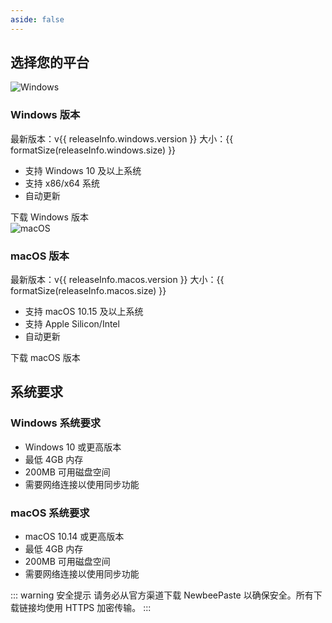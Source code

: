 ```yaml
---
aside: false
---
```


<script setup>
import { ref, onMounted } from 'vue'
import { useData, withBase } from 'vitepress'

const { site } = useData()
const releaseInfo = ref({
  windows: { version: '', size: 0, url: '' },
  macos: { version: '', size: 0, url: '' }
})

onMounted(async () => {
  try {
    const response = await fetch('https://releases.czbrcj.cn/api/v1/release/paste/latest')
    const data = await response.json()
    releaseInfo.value = data
  } catch (error) {
    console.error('获取版本信息失败:', error)
  }
})

// 格式化文件大小的函数
const formatSize = (bytes) => {
  return (bytes / (1024 * 1024)).toFixed(2) + ' MB'
}

// 添加下载处理函数
const handleDownload = (url, platform) => {
  // 开始下载
  window.location.href = url
  
  // 延迟跳转到下载完成页面
  setTimeout(() => {
    window.location.href = withBase(`/zh-cn/download-complete.html?platform=${platform}`)
  }, 3000)
}
</script>

## 选择您的平台

<div class="download-cards">
  <div class="download-card">
    <img src="/icons/windows.svg" alt="Windows" class="os-icon">
    <h3>Windows 版本</h3>
    <div class="version-info">
      <span>最新版本：v{{ releaseInfo.windows.version }}</span>
      <span>大小：{{ formatSize(releaseInfo.windows.size) }}</span>
    </div>
    <ul class="requirements-list">
      <li>支持 Windows 10 及以上系统</li>
      <li>支持 x86/x64 系统</li>
      <li>自动更新</li>
    </ul>
    <a @click.prevent="handleDownload(releaseInfo.windows.url, 'windows')" class="download-button">
      下载 Windows 版本
    </a>
  </div>

  <div class="download-card">
    <img src="/icons/macos.svg" alt="macOS" class="os-icon">
    <h3>macOS 版本</h3>
    <div class="version-info">
      <span>最新版本：v{{ releaseInfo.macos.version }}</span>
      <span>大小：{{ formatSize(releaseInfo.macos.size) }}</span>
    </div>
    <ul class="requirements-list">
      <li>支持 macOS 10.15 及以上系统</li>
      <li>支持 Apple Silicon/Intel</li>
      <li>自动更新</li>
    </ul>
    <a @click.prevent="handleDownload(releaseInfo.macos.url, 'macos')" class="download-button">
      下载 macOS 版本
    </a>
  </div>
</div>

## 系统要求

<div class="requirements-card">
  <h3>Windows 系统要求</h3>
  <ul class="requirements-list">
    <li>Windows 10 或更高版本</li>
    <li>最低 4GB 内存</li>
    <li>200MB 可用磁盘空间</li>
    <li>需要网络连接以使用同步功能</li>
  </ul>
</div>

<div class="requirements-card">
  <h3>macOS 系统要求</h3>
  <ul class="requirements-list">
    <li>macOS 10.14 或更高版本</li>
    <li>最低 4GB 内存</li>
    <li>200MB 可用磁盘空间</li>
    <li>需要网络连接以使用同步功能</li>
  </ul>
</div>

::: warning 安全提示
请务必从官方渠道下载 NewbeePaste 以确保安全。所有下载链接均使用 HTTPS 加密传输。
:::
